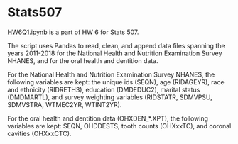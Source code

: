 # Stats507

[HW6Q1.ipynb](./HW6Q1.ipynb) is a part of HW 6 for Stats 507.

The script uses Pandas to read, clean, and append data files spanning the years 2011-2018 for the National Health and Nutrition Examination Survey NHANES, and for the oral health and dentition data.

For the National Health and Nutrition Examination Survey NHANES, the following variables are kept: the unique ids (SEQN), age (RIDAGEYR), race and ethnicity (RIDRETH3), education (DMDEDUC2), marital status (DMDMARTL), and survey weighting variables (RIDSTATR, SDMVPSU, SDMVSTRA, WTMEC2YR, WTINT2YR). 

For the oral health and dentition data (OHXDEN_*.XPT), the following variables are kept: SEQN, OHDDESTS, tooth counts (OHXxxTC), and coronal cavities (OHXxxCTC).
